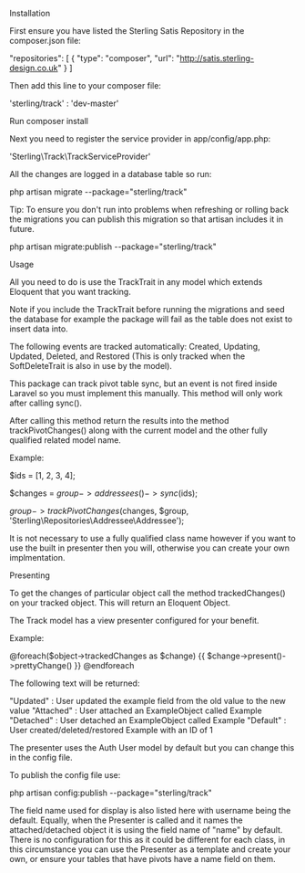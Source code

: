 Installation

First ensure you have listed the Sterling Satis Repository in the composer.json file:

 "repositories": [
         {
             "type": "composer",
             "url": "http://satis.sterling-design.co.uk"
         }
     ]

Then add this line to your composer file:

'sterling/track' : 'dev-master'

Run composer install

Next you need to register the service provider in app/config/app.php:

'Sterling\Track\TrackServiceProvider'

All the changes are logged in a database table so run:

php artisan migrate --package="sterling/track"

Tip: To ensure you don't run into problems when refreshing or rolling back the migrations you can publish this migration so that artisan includes it in future.

php artisan migrate:publish --package="sterling/track"

Usage

All you need to do is use the TrackTrait in any model which extends Eloquent that you want tracking.

Note if you include the TrackTrait before running the migrations and seed the database for example the package will fail as the table does not exist to insert data into.

The following events are tracked automatically: Created, Updating, Updated, Deleted, and Restored (This is only tracked when the SoftDeleteTrait is also in use by the model).

This package can track pivot table sync, but an event is not fired inside Laravel so you must implement this manually. This method will only work after calling sync().

After calling this method return the results into the method trackPivotChanges() along with the current model and the other fully qualified related model name.

Example:

$ids = [1, 2, 3, 4];

$changes = $group->addressees()->sync($ids);

$group->trackPivotChanges($changes, $group, 'Sterling\Repositories\Addressee\Addressee');

It is not necessary to use a fully qualified class name however if you want to use the built in presenter then you will, otherwise you can create your own implmentation.

Presenting

To get the changes of particular object call the method trackedChanges() on your tracked object. This will return an Eloquent Object.

The Track model has a view presenter configured for your benefit.

Example:

@foreach($object->trackedChanges as $change)
	<tr>
		<td>{{ $change->present()->prettyChange() }}</td>
	</tr>
@endforeach

The following text will be returned:

"Updated"  : User updated the example field from the old value to the new value
"Attached" : User attached an ExampleObject called Example
"Detached" : User detached an ExampleObject called Example
"Default"  : User created/deleted/restored Example with an ID of 1

The presenter uses the Auth User model by default but you can change this in the config file.

To publish the config file use:

php artisan config:publish --package="sterling/track"

The field name used for display is also listed here with username being the default. Equally, when the Presenter is called and it names the attached/detached object it is using the field name of "name" by default. There is no configuration for this as it could be different for each class, in this circumstance you can use the Presenter as a template and create your own, or ensure your tables that have pivots have a name field on them.